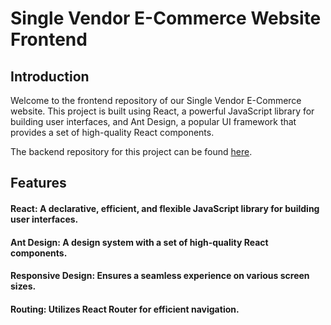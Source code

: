 # Single Vendor E-Commerce Website Frontend

## Introduction

Welcome to the frontend repository of our Single Vendor E-Commerce website. This project is built using React, a powerful JavaScript library for building user interfaces, and Ant Design, a popular UI framework that provides a set of high-quality React components.

The backend repository for this project can be found [here](https://github.com/Kryko7/Ecommerce-web-backend).



## Features
#### React: A declarative, efficient, and flexible JavaScript library for building user interfaces.
#### Ant Design: A design system with a set of high-quality React components.
#### Responsive Design: Ensures a seamless experience on various screen sizes.
#### Routing: Utilizes React Router for efficient navigation.
